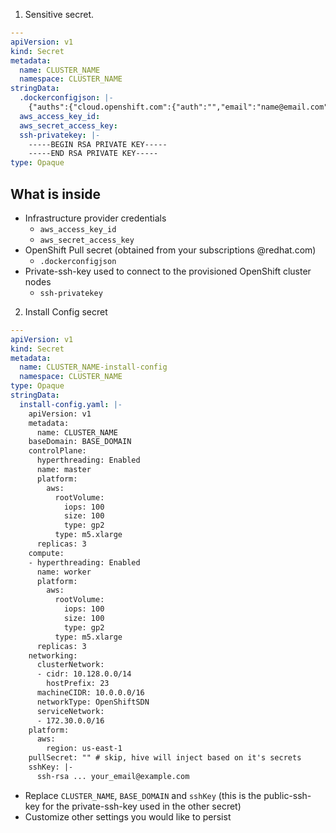 1. Sensitive secret.
```yaml
---
apiVersion: v1
kind: Secret
metadata:
  name: CLUSTER_NAME
  namespace: CLUSTER_NAME
stringData:
  .dockerconfigjson: |-
    {"auths":{"cloud.openshift.com":{"auth":"","email":"name@email.com"},"quay.io":{"auth":"","email":"name@email.com"},"registry.connect.redhat.com":{"auth":"","email":"name@email.com"},"registry.redhat.io":{"auth":"","email":"name@email.com"}}}
  aws_access_key_id: 
  aws_secret_access_key: 
  ssh-privatekey: |-
    -----BEGIN RSA PRIVATE KEY-----
    -----END RSA PRIVATE KEY-----
type: Opaque
```
## What is inside
* Infrastructure provider credentials
  - `aws_access_key_id`
  - `aws_secret_access_key`
* OpenShift Pull secret (obtained from your subscriptions @redhat.com)
  - `.dockerconfigjson`
* Private-ssh-key used to connect to the provisioned OpenShift cluster nodes
  - `ssh-privatekey`

2. Install Config secret
```yaml
---
apiVersion: v1
kind: Secret
metadata:
  name: CLUSTER_NAME-install-config
  namespace: CLUSTER_NAME
type: Opaque
stringData:
  install-config.yaml: |-
    apiVersion: v1
    metadata:
      name: CLUSTER_NAME
    baseDomain: BASE_DOMAIN
    controlPlane:
      hyperthreading: Enabled
      name: master
      platform:
        aws:
          rootVolume:
            iops: 100
            size: 100
            type: gp2
          type: m5.xlarge
      replicas: 3
    compute:
    - hyperthreading: Enabled
      name: worker
      platform:
        aws:
          rootVolume:
            iops: 100
            size: 100
            type: gp2
          type: m5.xlarge
      replicas: 3
    networking:
      clusterNetwork:
      - cidr: 10.128.0.0/14
        hostPrefix: 23
      machineCIDR: 10.0.0.0/16
      networkType: OpenShiftSDN
      serviceNetwork:
      - 172.30.0.0/16
    platform:
      aws:
        region: us-east-1
    pullSecret: "" # skip, hive will inject based on it's secrets
    sshKey: |-
      ssh-rsa ... your_email@example.com
```
* Replace `CLUSTER_NAME`, `BASE_DOMAIN` and `sshKey` (this is the public-ssh-key for the private-ssh-key used in the other secret)
* Customize other settings you would like to persist